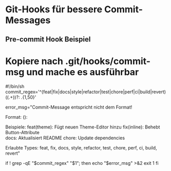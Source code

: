 # Git-Hooks für bessere Commit-Messages

## Pre-commit Hook Beispiel
# Kopiere nach .git/hooks/commit-msg und mache es ausführbar

#!/bin/sh
commit_regex='^(feat|fix|docs|style|refactor|test|chore|perf|ci|build|revert)(\(.+\))?: .{1,50}'

error_msg="Commit-Message entspricht nicht dem Format!

Format: <type>(<scope>): <subject>

Beispiele:
  feat(theme): Fügt neuen Theme-Editor hinzu
  fix(inline): Behebt Button-Attribute  
  docs: Aktualisiert README
  chore: Update dependencies

Erlaubte Types: feat, fix, docs, style, refactor, test, chore, perf, ci, build, revert"

if ! grep -qE "$commit_regex" "$1"; then
    echo "$error_msg" >&2
    exit 1
fi